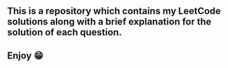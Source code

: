 ## This is a repository which contains my LeetCode solutions along with a brief explanation for the solution of each question.
## Enjoy 😁
